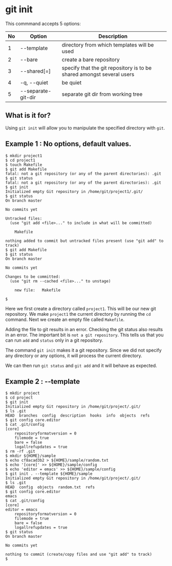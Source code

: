 git init
===

This commmand accepts 5 options:


| No | Option | Description |
| -- | ------- | ----------- |
| 1 | --template <template-directory> | directory from which templates will be used |
| 2 | --bare | create a bare repository |
| 3 | --shared[=<permissions>] | specify that the git repository is to be shared amongst several users |
| 4 | -q, --quiet | be quiet |
| 5 | --separate-git-dir <gitdir> | separate git dir from working tree |



What is it for?
---
Using `git init` will allow you to manipulate the specified directory with `git`. 


Example 1 : No options, default values.
---
```
$ mkdir project1
$ cd project1
$ touch Makefile
$ git add Makefile
fatal: not a git repository (or any of the parent directories): .git
$ git status
fatal: not a git repository (or any of the parent directories): .git
$ git init
Initialized empty Git repository in /home/git/project1/.git/
$ git status
On branch master

No commits yet

Untracked files:
  (use "git add <file>..." to include in what will be committed)

	Makefile

nothing added to commit but untracked files present (use "git add" to track)
$ git add Makefile
$ git status
On branch master

No commits yet

Changes to be committed:
  (use "git rm --cached <file>..." to unstage)

	new file:   Makefile

$ 
```

Here we first create a directory called `project1`. This will be our new git repository. We make `project1` the current directory by running the `cd` command. Next we create an empty file called `Makefile`. 

Adding the file to git results in an error. Checking the git status also results in an error. The important bit is `not a git repository`. This tells us that you can run `add` and `status` only in a git repository.

The command `git init` makes it a git repository. Since we did not specify any directory or any options, it will process the current directory.

We can then run `git status` and `git add` and it will behave as expected.

Example 2 : --template
---
```
$ mkdir project
$ cd project
$ git init
Initialized empty Git repository in /home/git/project/.git/
$ ls .git
HEAD  branches	config	description  hooks  info  objects  refs
$ git config core.editor
$ cat .git/config
[core]
	repositoryformatversion = 0
	filemode = true
	bare = false
	logallrefupdates = true
$ rm -rf .git
$ mkdir ${HOME}/sample
$ echo cf8acad3b2 > ${HOME}/sample/random.txt
$ echo '[core]' >> ${HOME}/sample/config
$ echo 'editor = emacs' >> ${HOME}/sample/config
$ git init . --template ${HOME}/sample
Initialized empty Git repository in /home/git/project/.git/
$ ls .git
HEAD  config  objects  random.txt  refs
$ git config core.editor
emacs
$ cat .git/config
[core]
editor = emacs
	repositoryformatversion = 0
	filemode = true
	bare = false
	logallrefupdates = true
$ git status
On branch master

No commits yet

nothing to commit (create/copy files and use "git add" to track)
$ 
```



